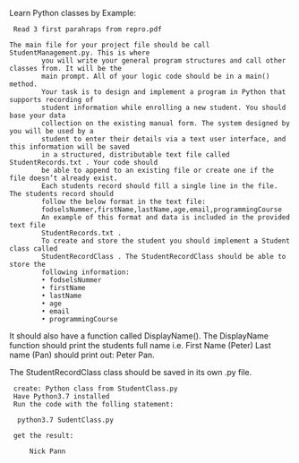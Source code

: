 Learn Python classes by Example:

     Read 3 first parahraps from repro.pdf
    
    The main file for your project file should be call StudentManagement.py. This is where
            you will write your general program structures and call other classes from. It will be the
            main prompt. All of your logic code should be in a main() method.
            Your task is to design and implement a program in Python that supports recording of
            student information while enrolling a new student. You should base your data
            collection on the existing manual form. The system designed by you will be used by a
            student to enter their details via a text user interface, and this information will be saved
            in a structured, distributable text file called StudentRecords.txt . Your code should
            be able to append to an existing file or create one if the file doesn’t already exist.
            Each students record should fill a single line in the file. The students record should
            follow the below format in the text file:
            fodselsNummer,firstName,lastName,age,email,programmingCourse
            An example of this format and data is included in the provided text file
            StudentRecords.txt .
            To create and store the student you should implement a Student class called
            StudentRecordClass . The StudentRecordClass should be able to store the
            following information:
            • fodselsNummer
            • firstName
            • lastName
            • age
            • email
            • programmingCourse
It should also have a function called DisplayName(). The DisplayName function
should print the students full name i.e. First Name (Peter) Last name (Pan) should
print out: Peter Pan.

The StudentRecordClass class should be saved in its own .py file.


     create: Python class from StudentClass.py 
     Have Python3.7 installed
     Run the code with the folling statement:
     
      python3.7 SudentClass.py
      
     get the result:
     
         Nick Pann       
